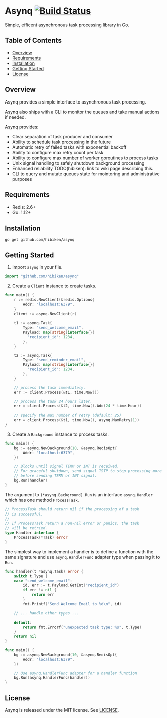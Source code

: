 # Asynq&nbsp;[![Build Status](https://travis-ci.com/hibiken/asynq.svg?token=paqzfpSkF4p23s5Ux39b&branch=master)](https://travis-ci.com/hibiken/asynq)

Simple, efficent asynchronous task processing library in Go.

## Table of Contents

- [Overview](#overview)
- [Requirements](#requirements)
- [Installation](#installation)
- [Getting Started](#getting-started)
- [License](#license)

## Overview

Asynq provides a simple interface to asynchronous task processing.

Asynq also ships with a CLI to monitor the queues and take manual actions if needed.

Asynq provides:

- Clear separation of task producer and consumer
- Ability to schedule task processing in the future
- Automatic retry of failed tasks with exponential backoff
- Ability to configure max retry count per task
- Ability to configure max number of worker goroutines to process tasks
- Unix signal handling to safely shutdown background processing
- Enhanced reliability TODO(hibiken): link to wiki page describing this.
- CLI to query and mutate queues state for mointoring and administrative purposes

## Requirements

- Redis: 2.6+
- Go: 1.12+

## Installation

```
go get github.com/hibiken/asynq
```

## Getting Started

1. Import `asynq` in your file.

```go
import "github.com/hibiken/asynq"
```

2. Create a `Client` instance to create tasks.

```go
func main() {
    r := redis.NewClient(&redis.Options{
        Addr: "localhost:6379",
    }
    client := asynq.NewClient(r)

    t1 := asynq.Task{
        Type: "send_welcome_email",
        Payload: map[string]interface{}{
          "recipient_id": 1234,
        },
    }

    t2 := asynq.Task{
        Type: "send_reminder_email",
        Payload: map[string]interface{}{
          "recipient_id": 1234,
        },
    }

    // process the task immediately.
    err := client.Process(&t1, time.Now())

    // process the task 24 hours later.
    err = client.Process(&t2, time.Now().Add(24 * time.Hour))

    // specify the max number of retry (default: 25)
    err = client.Process(&t1, time.Now(), asynq.MaxRetry(1))
}
```

3. Create a `Background` instance to process tasks.

```go
func main() {
    bg := asynq.NewBackground(10, &asynq.RedisOpt{
        Addr: "localhost:6379",
    })

    // Blocks until signal TERM or INT is received.
    // For graceful shutdown, send signal TSTP to stop processing more tasks
    // before sending TERM or INT signal.
    bg.Run(handler)
}
```

The argument to `(*asynq.Background).Run` is an interface `asynq.Handler` which has one method `ProcessTask`.

```go
// ProcessTask should return nil if the processing of a task
// is successful.
//
// If ProcessTask return a non-nil error or panics, the task
// will be retried.
type Handler interface {
    ProcessTask(*Task) error
}
```

The simplest way to implement a handler is to define a function with the same signature and use `asynq.HandlerFunc` adapter type when passing it to `Run`.

```go
func handler(t *asynq.Task) error {
    switch t.Type {
    case "send_welcome_email":
        id, err := t.Payload.GetInt("recipient_id")
        if err != nil {
            return err
        }
        fmt.Printf("Send Welcome Email to %d\n", id)

    // ... handle other types ...

    default:
        return fmt.Errorf("unexpected task type: %s", t.Type)
    }
    return nil
}

func main() {
    bg := asynq.NewBackground(10, &asynq.RedisOpt{
        Addr: "localhost:6379",
    })

    // Use asynq.HandlerFunc adapter for a handler function
    bg.Run(asynq.HandlerFunc(handler))
}
```

## License

Asynq is released under the MIT license. See [LICENSE](https://github.com/hibiken/asynq/blob/master/LICENSE).
